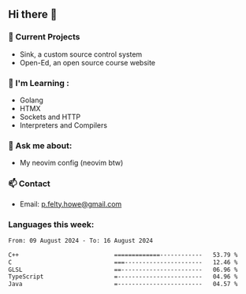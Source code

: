 ## Hi there 👋
### 🔭 Current Projects 
- Sink, a custom source control system
- Open-Ed, an open source course website

### 🌱 I'm Learning :
- Golang
- HTMX
- Sockets and HTTP
- Interpreters and Compilers

### 💬 Ask me about:
- My neovim config (neovim btw)

### 📫 Contact
- Email: p.felty.howe@gmail.com

### Languages this week:

<!--START_SECTION:waka-->

```txt
From: 09 August 2024 - To: 16 August 2024

C++                           =============------------   53.79 %
C                             ===----------------------   12.46 %
GLSL                          ==-----------------------   06.96 %
TypeScript                    =------------------------   04.96 %
Java                          =------------------------   04.57 %
```

<!--END_SECTION:waka-->


<!--
**peter-fh/peter-fh** is a ✨ _special_ ✨ repository because its `README.md` (this file) appears on your GitHub profile.

Here are some ideas to get you started:

- 🔭 I’m currently working on ...
- 🌱 I’m currently learning ...
- 👯 I’m looking to collaborate on ...
- 🤔 I’m looking for help with ...
- 💬 Ask me about ...
- 📫 How to reach me: ...
- 😄 Pronouns: ...
- ⚡ Fun fact: ...
-->
